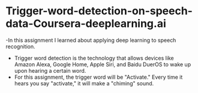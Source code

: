 # Trigger-word-detection-on-speech-data-Coursera-deeplearning.ai
-In this assignment I learned about applying deep learning to speech recognition. 
- Trigger word detection is the technology that allows devices like Amazon Alexa, Google Home, Apple Siri, and Baidu DuerOS to wake up upon hearing a certain word.  
- For this assignment, the trigger word will be "Activate." Every time it hears you say "activate," it will make a "chiming" sound. 
